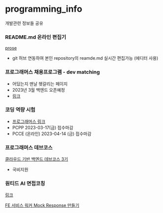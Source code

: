 # programming_info
개발관련 정보들 공유

### README.md 온라인 편집기 
[prose](https://prose.io/)
- git 허브 연동하여 본인 repository의 reamde.md 실시간 편집가능 (에디터 사용)

### 프로그래머스 채용프로그램 - dev matching
- 어딨는지 맨날 헷갈리는 페이지
- 2023년 3월 백엔드 오픈예정
- [링크](https://career.programmers.co.kr/competitions)


### 코딩 역량 시험
- [프로그래머스 링크](https://certi.programmers.co.kr)
- PCPP 2023-03-17(금) 접수마감
- PCCE (온라인) 2023-04-14 (금) 접수마감

### 프로그래머스 데브코스
[클라우드 기반 백엔드 데브코스 3기](https://school.programmers.co.kr/learn/courses/14677/14677-3%EA%B8%B0-k-digital-training-%ED%81%B4%EB%9D%BC%EC%9A%B0%EB%93%9C-%EA%B8%B0%EB%B0%98-%EB%B0%B1%EC%97%94%EB%93%9C-%EC%97%94%EC%A7%80%EB%8B%88%EC%96%B4%EB%A7%81)
- 국비지원

### 원티드 AI 면접코칭
[링크](https://www.wanted.co.kr/ai-interview)

[FE 서비스 워커 Mock Response 만들기](https://fe-developers.kakaoent.com/2022/221208-service-worker/)
